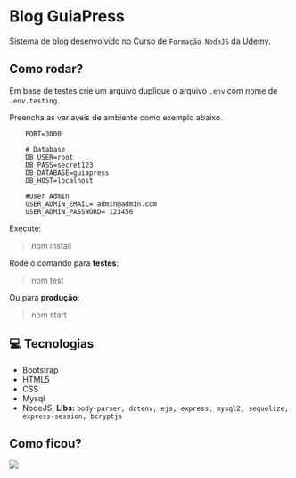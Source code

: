 # Blog GuiaPress

Sistema de blog desenvolvido no Curso de `Formação NodeJS` da Udemy.

## Como rodar?
Em base de testes crie um arquivo duplique o arquivo `.env` com nome de `.env.testing`.

Preencha as variaveis de ambiente como exemplo abaixo.

```printenv
    PORT=3000

    # Database
    DB_USER=root
    DB_PASS=secret123
    DB_DATABASE=guiapress
    DB_HOST=localhost

    #User Admin
    USER_ADMIN_EMAIL= admin@admin.com
    USER_ADMIN_PASSWORD= 123456
```

Execute:
> npm install

Rode o comando para **testes**:
> npm test

Ou para **produção**:
> npm start

## :computer: Tecnologias
- Bootstrap
- HTML5
- CSS
- Mysql
- NodeJS, **Libs:** `body-parser, dotenv, ejs, express, mysql2, sequelize, express-session, bcryptjs`

## Como ficou? 

<img src="https://user-images.githubusercontent.com/18685276/81702105-3f0fb300-9441-11ea-9b49-919758aa4cdf.PNG">
